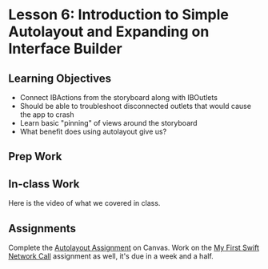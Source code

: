 # Lesson 6: Introduction to Simple Autolayout and Expanding on Interface Builder
## Learning Objectives
* Connect IBActions from the storyboard along with IBOutlets
* Should be able to troubleshoot disconnected outlets that would cause the app to crash
* Learn basic "pinning" of views around the storyboard
* What benefit does using autolayout give us?

## Prep Work

## In-class Work
Here is the video of what we covered in class.

## Assignments
Complete the [Autolayout Assignment](../../assignments/autolayout.html) on Canvas. Work on the [My First Swift Network Call](../../assignments/my-first-swift-network-call.html) assignment as well, it's due in a week and a half.
